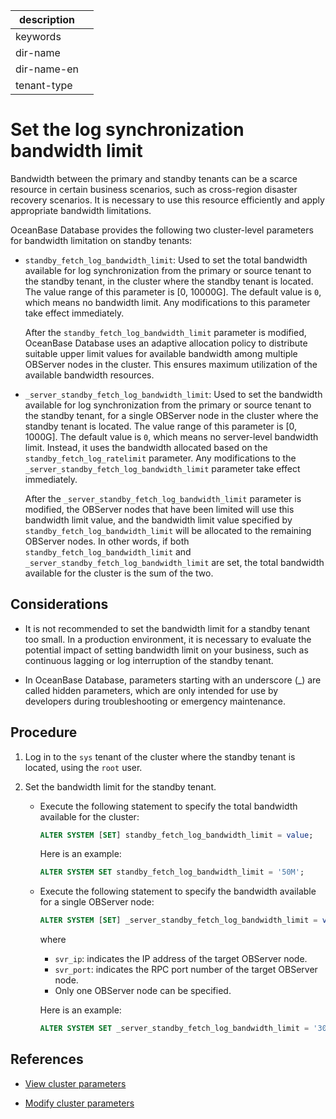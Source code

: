 |description||
|---|---|
|keywords||
|dir-name||
|dir-name-en||
|tenant-type||

# Set the log synchronization bandwidth limit

Bandwidth between the primary and standby tenants can be a scarce resource in certain business scenarios, such as cross-region disaster recovery scenarios. It is necessary to use this resource efficiently and apply appropriate bandwidth limitations.

OceanBase Database provides the following two cluster-level parameters for bandwidth limitation on standby tenants:

* `standby_fetch_log_bandwidth_limit`: Used to set the total bandwidth available for log synchronization from the primary or source tenant to the standby tenant, in the cluster where the standby tenant is located. The value range of this parameter is \[0, 10000G\]. The default value is `0`, which means no bandwidth limit. Any modifications to this parameter take effect immediately.

   After the `standby_fetch_log_bandwidth_limit` parameter is modified, OceanBase Database uses an adaptive allocation policy to distribute suitable upper limit values for available bandwidth among multiple OBServer nodes in the cluster. This ensures maximum utilization of the available bandwidth resources.

* `_server_standby_fetch_log_bandwidth_limit`: Used to set the bandwidth available for log synchronization from the primary or source tenant to the standby tenant, for a single OBServer node in the cluster where the standby tenant is located. The value range of this parameter is \[0, 1000G\]. The default value is `0`, which means no server-level bandwidth limit. Instead, it uses the bandwidth allocated based on the `standby_fetch_log_ratelimit` parameter. Any modifications to the `_server_standby_fetch_log_bandwidth_limit` parameter take effect immediately.

   After the `_server_standby_fetch_log_bandwidth_limit` parameter is modified, the OBServer nodes that have been limited will use this bandwidth limit value, and the bandwidth limit value specified by `standby_fetch_log_bandwidth_limit` will be allocated to the remaining OBServer nodes. In other words, if both `standby_fetch_log_bandwidth_limit` and `_server_standby_fetch_log_bandwidth_limit` are set, the total bandwidth available for the cluster is the sum of the two.

## Considerations

* It is not recommended to set the bandwidth limit for a standby tenant too small. In a production environment, it is necessary to evaluate the potential impact of setting bandwidth limit on your business, such as continuous lagging or log interruption of the standby tenant.

* In OceanBase Database, parameters starting with an underscore (_) are called hidden parameters, which are only intended for use by developers during troubleshooting or emergency maintenance.

## Procedure

1. Log in to the `sys` tenant of the cluster where the standby tenant is located, using the `root` user.

2. Set the bandwidth limit for the standby tenant.

   * Execute the following statement to specify the total bandwidth available for the cluster:

      ```sql
      ALTER SYSTEM [SET] standby_fetch_log_bandwidth_limit = value;
      ```

      Here is an example:

      ```sql
      ALTER SYSTEM SET standby_fetch_log_bandwidth_limit = '50M';
      ```

   * Execute the following statement to specify the bandwidth available for a single OBServer node:

      ```sql
      ALTER SYSTEM [SET] _server_standby_fetch_log_bandwidth_limit = value SERVER [=] 'svr_ip:svr_port';
      ```

      where

      * `svr_ip`: indicates the IP address of the target OBServer node.
      * `svr_port`: indicates the RPC port number of the target OBServer node.
      * Only one OBServer node can be specified.

      Here is an example:

      ```sql
      ALTER SYSTEM SET _server_standby_fetch_log_bandwidth_limit = '30M' SERVER = 'xx.xx.xx.xx:17854';
      ```

## References

* [View cluster parameters](../../../100.cluster-management/300.common-cluster-operations/1200.view-cluster-parameters.md)

* [Modify cluster parameters](../../../100.cluster-management/300.common-cluster-operations/1300.modify-cluster-parameters.md)
